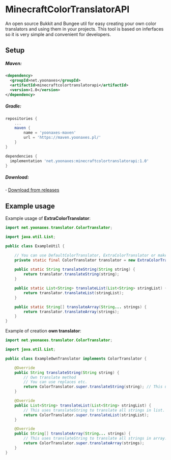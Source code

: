# MinecraftColorTranslatorAPI
An open source Bukkit and Bungee util for easy creating your own color translators and using them in your projects. This tool is based on inferfaces so it is very simple and convenient for developers.

## Setup

##### Maven:
```xml
<dependency>
  <groupId>net.yoonaxes</groupId>
  <artifactId>minecraftcolortranslatorapi</artifactId>
  <version>1.0</version>
</dependency>
```

##### Gradle:
```groovy
repositories {
    ...
    maven {
        name = 'yoonaxes-maven'
        url = 'https://maven.yoonaxes.pl/'
    }
}

dependencies {
  implementation 'net.yoonaxes:minecraftcolortranslatorapi:1.0'
}
```

##### Download:
**·** [Download from releases](https://github.com/yoonaxes/MinecraftColorTranslatorAPI/releases/)

## Example usage

Example usage of **ExtraColorTranslator**:

```java
import net.yoonaxes.translator.ColorTranslator;

import java.util.List;

public class ExampleUtil {

    // You can use DefaultColorTranslator, ExtraColorTranslator or make own translator.
    private static final ColorTranslator translator = new ExtraColorTranslator();
    
    public static String translateString(String string) {
        return translator.translateString(string);
    }

    public static List<String> translateList(List<String> stringList) {
        return translator.translateList(stringList);
    }

    public static String[] translateArray(String... strings) {
        return translator.translateArray(strings);
    }
}

```

Example of creation **own translator**:

```java
import net.yoonaxes.translator.ColorTranslator;

import java.util.List;

public class ExampleOwnTranslator implements ColorTranslator {

    @Override
    public String translateString(String string) {
        // Own translate method
        // You can use replaces etc.
        return ColorTranslator.super.translateString(string); // This use default color translation.
    }

    @Override
    public List<String> translateList(List<String> stringList) {
        // This uses translateString to translate all strings in list.
        return ColorTranslator.super.translateList(stringList);
    }

    @Override
    public String[] translateArray(String... strings) {
        // This uses translateString to translate all strings in array.
        return ColorTranslator.super.translateArray(strings);
    }
}
```